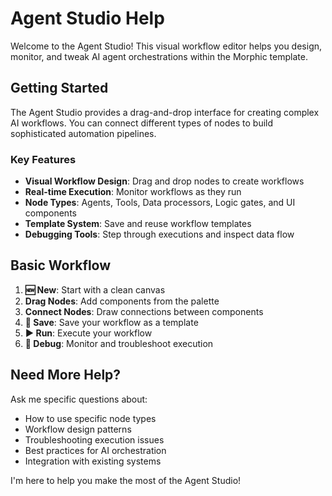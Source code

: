 # Agent Studio Help

Welcome to the Agent Studio! This visual workflow editor helps you design, monitor, and tweak AI agent orchestrations within the Morphic template.

## Getting Started

The Agent Studio provides a drag-and-drop interface for creating complex AI workflows. You can connect different types of nodes to build sophisticated automation pipelines.

### Key Features

- **Visual Workflow Design**: Drag and drop nodes to create workflows
- **Real-time Execution**: Monitor workflows as they run
- **Node Types**: Agents, Tools, Data processors, Logic gates, and UI components
- **Template System**: Save and reuse workflow templates
- **Debugging Tools**: Step through executions and inspect data flow

## Basic Workflow

1. **🆕 New**: Start with a clean canvas
2. **Drag Nodes**: Add components from the palette
3. **Connect Nodes**: Draw connections between components
4. **💾 Save**: Save your workflow as a template
5. **▶️ Run**: Execute your workflow
6. **🐛 Debug**: Monitor and troubleshoot execution

## Need More Help?

Ask me specific questions about:
- How to use specific node types
- Workflow design patterns
- Troubleshooting execution issues
- Best practices for AI orchestration
- Integration with existing systems

I'm here to help you make the most of the Agent Studio!